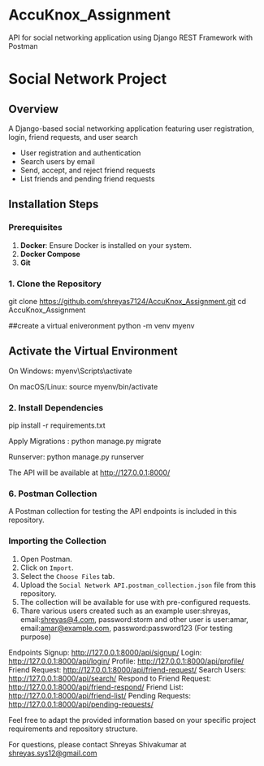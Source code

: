 # AccuKnox_Assignment
API for social networking application using Django REST Framework with Postman

# Social Network Project

## Overview

A Django-based social networking application featuring user registration, login, friend requests, and user search
- User registration and authentication
- Search users by email
- Send, accept, and reject friend requests
- List friends and pending friend requests
  
## Installation Steps

### Prerequisites

1. **Docker**: Ensure Docker is installed on your system. 
2. **Docker Compose**
3. **Git**


### 1. Clone the Repository


git clone https://github.com/shreyas7124/AccuKnox_Assignment.git
cd AccuKnox_Assignment

##create a virtual eniveronment
python -m venv myenv


## Activate the Virtual Environment
On Windows:
myenv\Scripts\activate

On macOS/Linux:
source myenv/bin/activate

### 2. Install Dependencies
pip install -r requirements.txt

 Apply Migrations :
python manage.py migrate

Runserver:
python manage.py runserver

The API will be available at http://127.0.0.1:8000/

### 6. Postman Collection

A Postman collection for testing the API endpoints is included in this repository.


### Importing the Collection

1. Open Postman.
2. Click on `Import`.
3. Select the `Choose Files` tab.
4. Upload the `Social Network API.postman_collection.json` file from this repository.
5. The collection will be available for use with pre-configured requests.
6. Thare various users created such as an example user:shreyas, email:shreyas@4.com, password:storm and other user is user:amar, email:amar@example.com, password:password123 (For testing purpose)

Endpoints
Signup: http://127.0.0.1:8000/api/signup/
Login: http://127.0.0.1:8000/api/login/
Profile: http://127.0.0.1:8000/api/profile/
Friend Request: http://127.0.0.1:8000/api/friend-request/
Search Users: http://127.0.0.1:8000/api/search/
Respond to Friend Request: http://127.0.0.1:8000/api/friend-respond/
Friend List: http://127.0.0.1:8000/api/friend-list/
Pending Requests: http://127.0.0.1:8000/api/pending-requests/

Feel free to adapt the provided information based on your specific project requirements and repository structure.



For questions, please contact Shreyas Shivakumar at shreyas.sys12@gmail.com




